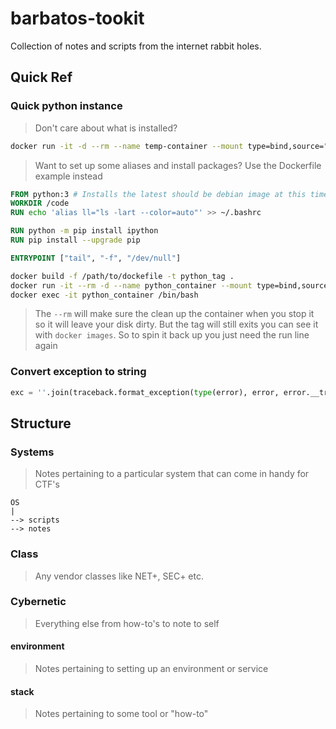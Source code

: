 # barbatos-tookit
Collection of notes and scripts from the internet rabbit holes.


## Quick Ref

### Quick python instance
> Don't care about what is installed? 
```bash
docker run -it -d --rm --name temp-container --mount type=bind,source="$(pwd)",target=/code -w /code --entrypoint /bin/bash python
```
> Want to set up some aliases and install packages? Use the Dockerfile example instead
```Dockerfile
FROM python:3 # Installs the latest should be debian image at this time also don't include this comment
WORKDIR /code
RUN echo 'alias ll="ls -lart --color=auto"' >> ~/.bashrc

RUN python -m pip install ipython
RUN pip install --upgrade pip

ENTRYPOINT ["tail", "-f", "/dev/null"]
```
```bash
docker build -f /path/to/dockefile -t python_tag . 
docker run -it --rm -d --name python_container --mount type=bind,source="$(pwd)",target=/code python_tag
docker exec -it python_container /bin/bash
```
> The `--rm` will make sure the clean up the container when you stop it so it will leave your disk dirty. But the tag will still exits you can see it with `docker images`. So to spin it back up you just need the run line again

### Convert exception to string
```python
exc = ''.join(traceback.format_exception(type(error), error, error.__traceback__, chain=True))
```



## Structure
### Systems
> Notes pertaining to a particular system that can come in handy for CTF's
```
OS 
|
--> scripts
--> notes
```
### Class
> Any vendor classes like NET+, SEC+ etc. 

### Cybernetic
> Everything else from how-to's to note to self
#### environment
> Notes pertaining to setting up an environment or service

#### stack
> Notes pertaining to some tool or "how-to"